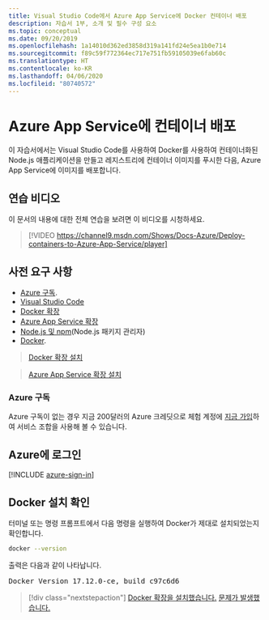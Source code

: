 ```yaml
---
title: Visual Studio Code에서 Azure App Service에 Docker 컨테이너 배포
description: 자습서 1부, 소개 및 필수 구성 요소
ms.topic: conceptual
ms.date: 09/20/2019
ms.openlocfilehash: 1a14010d362ed3858d319a141fd24e5ea1b0e714
ms.sourcegitcommit: f89c59f772364ec717e751fb59105039e6fab60c
ms.translationtype: HT
ms.contentlocale: ko-KR
ms.lasthandoff: 04/06/2020
ms.locfileid: "80740572"
---
```

# <a name="deploy-containers-to-azure-app-service"></a>Azure App Service에 컨테이너 배포

이 자습서에서는 Visual Studio Code를 사용하여 Docker를 사용하여 컨테이너화된 Node.js 애플리케이션을 만들고 레지스트리에 컨테이너 이미지를 푸시한 다음, Azure App Service에 이미지를 배포합니다.

## <a name="walkthrough-video"></a>연습 비디오

이 문서의 내용에 대한 전체 연습을 보려면 이 비디오를 시청하세요.

> [!VIDEO https://channel9.msdn.com/Shows/Docs-Azure/Deploy-containers-to-Azure-App-Service/player]

## <a name="prerequisites"></a>사전 요구 사항

- [Azure 구독](#azure-subscription).
- [Visual Studio Code](https://code.visualstudio.com/)
- [Docker 확장](vscode:extension/ms-azuretools.vscode-docker)
- [Azure App Service 확장](vscode:extension/ms-azuretools.vscode-azureappservice)
- [Node.js 및 npm](https://nodejs.org/en/download)(Node.js 패키지 관리자)
- [Docker](https://www.docker.com/community-edition).

> <a class="tutorial-install-extension-btn" href="vscode:extension/ms-azuretools.vscode-docker">Docker 확장 설치</a>

> <a class="tutorial-install-extension-btn" href="vscode:extension/ms-azuretools.vscode-azureappservice">Azure App Service 확장 설치</a>

### <a name="azure-subscription"></a>Azure 구독

Azure 구독이 없는 경우 지금 200달러의 Azure 크레딧으로 체험 계정에 [지금 가입](https://azure.microsoft.com/free/?utm_source=campaign&utm_campaign=vscode-tutorial-docker-extension&mktingSource=vscode-tutorial-docker-extension)하여 서비스 조합을 사용해 볼 수 있습니다.

## <a name="sign-in-to-azure"></a>Azure에 로그인

[!INCLUDE [azure-sign-in](includes/azure-sign-in.md)]

## <a name="verify-docker-install"></a>Docker 설치 확인

터미널 또는 명령 프롬프트에서 다음 명령을 실행하여 Docker가 제대로 설치되었는지 확인합니다.

```bash
docker --version
```

출력은 다음과 같이 나타납니다.

<pre>
Docker Version 17.12.0-ce, build c97c6d6
</pre>

> [!div class="nextstepaction"]
> [Docker 확장을 설치했습니다.](tutorial-vscode-docker-node-02.md) [문제가 발생했습니다.](https://www.research.net/r/PWZWZ52?tutorial=docker-extension&step=getting-started)
